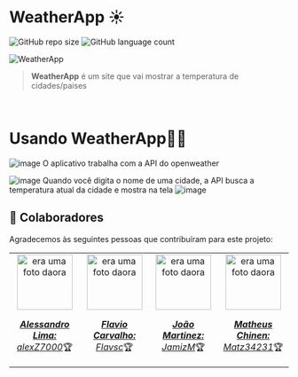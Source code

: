 <h1>WeatherApp ☀️</h1>

![GitHub repo size](https://img.shields.io/github/repo-size/alexZ7000/WeatherApp?style=for-the-badge)
![GitHub language count](https://img.shields.io/github/languages/count/alexZ7000/WeatherApp?style=for-the-badge)

<img src="https://github.com/alexZ7000/WeatherApp/assets/78627928/2256edf7-a3f7-4970-8553-4820f63cd6a8" alt="WeatherApp">
<br>

> <b>WeatherApp</b> é um site que vai mostrar a temperatura de cidades/paises<br>
>  
<br>

<h1>Usando WeatherApp🤳🏼</h1>

![image](https://github.com/alexZ7000/WeatherApp/assets/78627928/c357880b-cd6c-49a6-affa-410932ea354b)
O aplicativo trabalha com a API do openweather

![image](https://github.com/alexZ7000/WeatherApp/assets/78627928/8de29806-86ad-4b06-aa90-1cce484d0bce)
Quando você digita o nome de uma cidade, a API busca a temperatura atual da cidade e mostra na tela
![image](https://github.com/alexZ7000/WeatherApp/assets/78627928/da74cfd1-9cf2-4909-a0e1-a53f76383a4a)



## 🤝 Colaboradores

Agradecemos às seguintes pessoas que contribuíram para este projeto:

<table>
  <tr>
    <td align="center">
      <a href="#">
        <img src="https://avatars.githubusercontent.com/u/78627928?v=4" width="100px;" alt="era uma foto daora"/><br>
        <sub>
          <p><b><i>Alessandro Lima:</i></b> <a href="https://github.com/alexZ7000"><i>alexZ7000</i></a>🏆</p>
        </sub>
      </a>
    </td>
    <td align="center">
      <a href="#">
        <img src="https://avatars.githubusercontent.com/u/124106382?v=4" width="100px;" alt="era uma foto daora"/><br>
        <sub>
          <p><b><i>Flavio Carvalho:</i></b> <a href="https://github.com/Flavsc"><i>Flavsc</i></a>🏆</p>
        </sub>
      </a>
    </td>
    <td align="center">
      <a href="#">
        <img src="https://avatars.githubusercontent.com/u/133376282?v=4" width="100px;" alt="era uma foto daora"/><br>
        <sub>
          <p><b><i>João Martinez:</i></b> <a href="https://github.com/JamizM"><i>JamizM</i></a>🏆</p>
        </sub>
      </a>
    </td>
    <td align="center">
      <a href="#">
        <img src="https://avatars.githubusercontent.com/u/126502239?v=4" width="100px;" alt="era uma foto daora"/><br>
        <sub>
          <p><b><i>Matheus Chinen:</i></b> <a href="https://github.com/Matz34231"><i>Matz34231</i></a>🏆</p>
        </sub>
      </a>
    </td>
  </tr>
</table>
